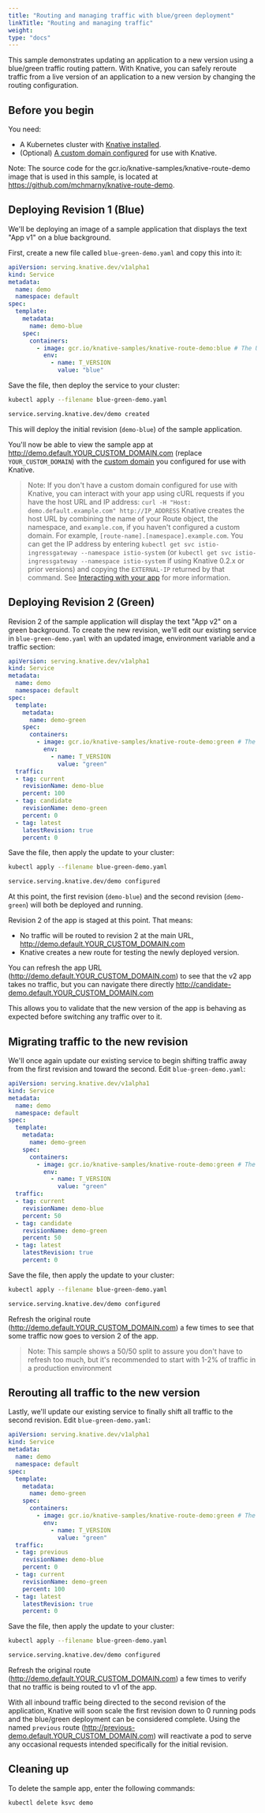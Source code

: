 ```yaml
---
title: "Routing and managing traffic with blue/green deployment"
linkTitle: "Routing and managing traffic"
weight:
type: "docs"
---
```


This sample demonstrates updating an application to a new version using a
blue/green traffic routing pattern. With Knative, you can safely reroute traffic
from a live version of an application to a new version by changing the routing
configuration.

## Before you begin

You need:

- A Kubernetes cluster with [Knative installed](../../install/README.md).
- (Optional) [A custom domain configured](../using-a-custom-domain.md) for use
  with Knative.

Note: The source code for the gcr.io/knative-samples/knative-route-demo image
that is used in this sample, is located at
https://github.com/mchmarny/knative-route-demo.

## Deploying Revision 1 (Blue)

We'll be deploying an image of a sample application that displays the text "App
v1" on a blue background.

First, create a new file called `blue-green-demo.yaml` and copy this into
it:

```yaml
apiVersion: serving.knative.dev/v1alpha1
kind: Service
metadata:
  name: demo
  namespace: default
spec:
  template:
    metadata:
      name: demo-blue
    spec:
      containers:
        - image: gcr.io/knative-samples/knative-route-demo:blue # The URL to the sample app docker image
          env:
            - name: T_VERSION
              value: "blue"
```

Save the file, then deploy the service to your cluster:

```bash
kubectl apply --filename blue-green-demo.yaml

service.serving.knative.dev/demo created
```

This will deploy the initial revision (`demo-blue`) of the sample application. 

You'll now be able to view the sample app at
http://demo.default.YOUR_CUSTOM_DOMAIN.com (replace
`YOUR_CUSTOM_DOMAIN`) with the [custom domain](../using-a-custom-domain.md) you
configured for use with Knative.

> Note: If you don't have a custom domain configured for use with Knative, you
> can interact with your app using cURL requests if you have the host URL and IP
> address:
> `curl -H "Host: demo.default.example.com" http://IP_ADDRESS`
> Knative creates the host URL by combining the name of your Route object, the
> namespace, and `example.com`, if you haven't configured a custom domain. For
> example, `[route-name].[namespace].example.com`. You can get the IP address by
> entering `kubectl get svc istio-ingressgateway --namespace istio-system` (or
> `kubectl get svc istio-ingressgateway --namespace istio-system` if using
> Knative 0.2.x or prior versions) and copying the `EXTERNAL-IP` returned by
> that command. See
> [Interacting with your app](../../install/getting-started-knative-app.md#interacting-with-your-app)
> for more information.

## Deploying Revision 2 (Green)

Revision 2 of the sample application will display the text "App v2" on a green
background. To create the new revision, we'll edit our existing service in
`blue-green-demo.yaml` with an updated image, environment variable and a traffic section:

```yaml
apiVersion: serving.knative.dev/v1alpha1
kind: Service
metadata:
  name: demo
  namespace: default
spec:
  template:
    metadata:
      name: demo-green
    spec:
      containers:
        - image: gcr.io/knative-samples/knative-route-demo:green # The URL to the sample app docker image
          env:
            - name: T_VERSION
              value: "green"
  traffic:
  - tag: current
    revisionName: demo-blue
    percent: 100
  - tag: candidate
    revisionName: demo-green
    percent: 0
  - tag: latest
    latestRevision: true
    percent: 0
```

Save the file, then apply the update to your cluster:

```bash
kubectl apply --filename blue-green-demo.yaml

service.serving.knative.dev/demo configured
```

At this point, the first revision (`demo-blue`) and the second
revision (`demo-green`) will both be deployed and running. 

Revision 2 of the app is staged at this point. That means:

- No traffic will be routed to revision 2 at the main URL,
  http://demo.default.YOUR_CUSTOM_DOMAIN.com
- Knative creates a new route for testing the newly deployed version.
  
You can refresh the app URL (http://demo.default.YOUR_CUSTOM_DOMAIN.com) to see 
that the v2 app takes no traffic, but you can navigate there directly 
http://candidate-demo.default.YOUR_CUSTOM_DOMAIN.com

This allows you to validate that the new version of the app is behaving as
expected before switching any traffic over to it.

## Migrating traffic to the new revision

We'll once again update our existing service to begin shifting traffic away from
the first revision and toward the second. Edit `blue-green-demo.yaml`:

```yaml
apiVersion: serving.knative.dev/v1alpha1
kind: Service
metadata:
  name: demo
  namespace: default
spec:
  template:
    metadata:
      name: demo-green
    spec:
      containers:
        - image: gcr.io/knative-samples/knative-route-demo:green # The URL to the sample app docker image
          env:
            - name: T_VERSION
              value: "green"
  traffic:
  - tag: current
    revisionName: demo-blue
    percent: 50
  - tag: candidate
    revisionName: demo-green
    percent: 50
  - tag: latest
    latestRevision: true
    percent: 0
```

Save the file, then apply the update to your cluster:

```bash
kubectl apply --filename blue-green-demo.yaml

service.serving.knative.dev/demo configured
```

Refresh the original route
(http://demo.default.YOUR_CUSTOM_DOMAIN.com) a few times to see that
some traffic now goes to version 2 of the app.

> Note: This sample shows a 50/50 split to assure you don't have to refresh too
> much, but it's recommended to start with 1-2% of traffic in a production
> environment

## Rerouting all traffic to the new version

Lastly, we'll update our existing service to finally shift all traffic to the
second revision. Edit `blue-green-demo.yaml`:

```yaml
apiVersion: serving.knative.dev/v1alpha1
kind: Service
metadata:
  name: demo
  namespace: default
spec:
  template:
    metadata:
      name: demo-green
    spec:
      containers:
        - image: gcr.io/knative-samples/knative-route-demo:green # The URL to the sample app docker image
          env:
            - name: T_VERSION
              value: "green"
  traffic:
  - tag: previous
    revisionName: demo-blue
    percent: 0
  - tag: current
    revisionName: demo-green
    percent: 100
  - tag: latest
    latestRevision: true
    percent: 0
```

Save the file, then apply the update to your cluster:

```bash
kubectl apply --filename blue-green-demo.yaml

service.serving.knative.dev/demo configured
```

Refresh the original route
(http://demo.default.YOUR_CUSTOM_DOMAIN.com) a few times to verify
that no traffic is being routed to v1 of the app.

With all inbound traffic being directed to the second revision of the
application, Knative will soon scale the first revision down to 0 running pods
and the blue/green deployment can be considered complete. Using the named `previous`
route (http://previous-demo.default.YOUR_CUSTOM_DOMAIN.com) will reactivate a pod 
to serve any occasional requests intended specifically for the initial revision.

## Cleaning up

To delete the sample app, enter the following commands:

```
kubectl delete ksvc demo
```
